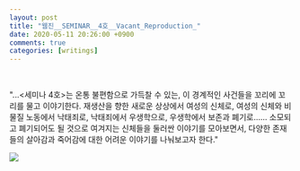 ```yaml
---
layout: post
title: "웹진__SEMINAR__4호__Vacant_Reproduction_"
date: 2020-05-11 20:26:00 +0900
comments: true 
categories: [writings] 
---
```

 


"...<세미나 4호>는 온통 불편함으로 가득찰 수 있는, 이 경계적인 사건들을 꼬리에 꼬리를 물고 이야기한다. 재생산을 향한 새로운 상상에서 여성의 신체로, 여성의 신체와 비물질 노동에서 낙태죄로, 낙태죄에서 우생학으로, 우생학에서 보존과 폐기로…… 소모되고 폐기되어도 될 것으로 여겨지는 신체들을 둘러싼 이야기를 모아보면서, 다양한 존재들의 살아감과 죽어감에 대한 어려운 이야기를 나눠보고자 한다."



![](https://blogfiles.pstatic.net/MjAyMDA1MTFfMjcw/MDAxNTg5MTk2MzAyNzc0.kWKZHtoPnU9LEUXK6lvs-XNZGhVt6y2iRYIAtyXXFZAg.o1LFpPyLIqX8KvrSxydxb-RsJi50Kyn6aRHTyPnIBwkg.PNG.hotleve/%EC%BA%A1%EC%B2%98.PNG?type=w1) 

